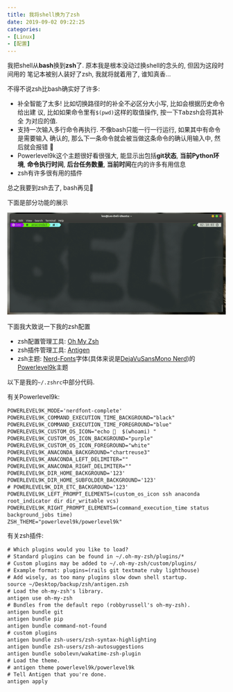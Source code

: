 ```yaml
---
title: 我将shell换为了zsh
date: 2019-09-02 09:22:25
categories:
- [Linux]
- [配置]
---
```


我把shell从**bash**换到**zsh**了. 原本我是根本没动过换shell的念头的, 但因为这段时间用的
笔记本被别人装好了zsh, 我就将就着用了, 谁知真香...

<!-- More -->

不得不说zsh比bash确实好了许多:

- 补全智能了太多! 比如切换路径时的补全不必区分大小写, 比如会根据历史命令给出建
  议, 比如如果命令里有`$(pwd)`这样的取值操作, 按一下<kbd>Tab</kbd>zsh会将其补全
  为对应的值.
- 支持一次输入多行命令再执行. 不像bash只能一行一行运行, 如果其中有命令是需要输入
  确认的, 那么下一条命令就会被当做这条命令的确认用输入中, 然后就会报错 🤷
- Powerlevel9k这个主题很好看很强大, 能显示出包括**git状态**, **当前Python环境**,
  **命令执行时间**, **后台任务数量**, **当前时间**在内的许多有用信息
- zsh有许多很有用的插件

总之我要到zsh去了, bash再见👋

下面是部分功能的展示

![](我将shell换为了zsh/screencast.gif)

下面我大致说一下我的zsh配置

- zsh配置管理工具: [Oh My Zsh](https://ohmyz.sh)
- zsh插件管理工具: [Antigen](https://github.com/zsh-users/antigen)
- zsh主题: [Nerd-Fonts](https://github.com/ryanoasis/nerd-fonts)字体(具体来说是[DejaVuSansMono Nerd](https://github.com/ryanoasis/nerd-fonts/tree/master/patched-fonts/DejaVuSansMono))的[Powerlevel9k](https://github.com/Powerlevel9k/powerlevel9k)主题

以下是我的`~/.zshrc`中部分代码.

有关Powerlevel9k:

```shell
POWERLEVEL9K_MODE='nerdfont-complete'
POWERLEVEL9K_COMMAND_EXECUTION_TIME_BACKGROUND="black"
POWERLEVEL9K_COMMAND_EXECUTION_TIME_FOREGROUND="blue"
POWERLEVEL9K_CUSTOM_OS_ICON="echo   $(whoami) "
POWERLEVEL9K_CUSTOM_OS_ICON_BACKGROUND="purple"
POWERLEVEL9K_CUSTOM_OS_ICON_FOREGROUND="white"
POWERLEVEL9K_ANACONDA_BACKGROUND="chartreuse3"
POWERLEVEL9K_ANACONDA_LEFT_DELIMITER=""
POWERLEVEL9K_ANACONDA_RIGHT_DELIMITER=""
POWERLEVEL9K_DIR_HOME_BACKGROUND='123'
POWERLEVEL9K_DIR_HOME_SUBFOLDER_BACKGROUND='123'
# POWERLEVEL9K_DIR_ETC_BACKGROUND='123'
POWERLEVEL9K_LEFT_PROMPT_ELEMENTS=(custom_os_icon ssh anaconda root_indicator dir dir_writable vcs)
POWERLEVEL9K_RIGHT_PROMPT_ELEMENTS=(command_execution_time status background_jobs time)
ZSH_THEME="powerlevel9k/powerlevel9k"
```

有关zsh插件:

```shell
# Which plugins would you like to load?
# Standard plugins can be found in ~/.oh-my-zsh/plugins/*
# Custom plugins may be added to ~/.oh-my-zsh/custom/plugins/
# Example format: plugins=(rails git textmate ruby lighthouse)
# Add wisely, as too many plugins slow down shell startup.
source ~/Desktop/backup/zsh/antigen.zsh
# Load the oh-my-zsh's library.
antigen use oh-my-zsh
# Bundles from the default repo (robbyrussell's oh-my-zsh).
antigen bundle git
antigen bundle pip
antigen bundle command-not-found
# custom plugins
antigen bundle zsh-users/zsh-syntax-highlighting
antigen bundle zsh-users/zsh-autosuggestions
antigen bundle sobolevn/wakatime-zsh-plugin
# Load the theme.
# antigen theme powerlevel9k/powerlevel9k
# Tell Antigen that you're done.
antigen apply
```